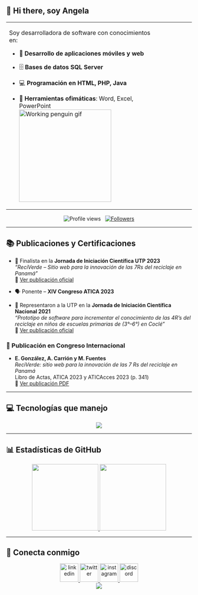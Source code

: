 ## 👋 Hi there, soy Angela

<table>
  <tr>
    <td width="80%" >
      
Soy desarrolladora de software con conocimientos en:

- 📱 **Desarrollo de aplicaciones móviles y web**  
- 🗄️ **Bases de datos SQL Server**  
- 💻 **Programación en HTML, PHP, Java**  
- 🧰 **Herramientas ofimáticas**: Word, Excel, PowerPoint  
  <img src="https://media.giphy.com/media/QDjpIL6oNCVZ4qzGs7/giphy.gif" width="250" alt="Working penguin gif"/>
    </td>
    <td>
    
    </td>
  </tr>
</table>

<!-- Stats and Followers -->
<p align="center">
  <img src="https://komarev.com/ghpvc/?username=AngelaYermey&color=blueviolet" alt="Profile views" />
  &nbsp;
  <a href="https://github.com/AngelaYermey?tab=followers">
    <img src="https://img.shields.io/github/followers/AngelaYermey?style=social" alt="Followers" />
  </a>
</p>

---

## 📚 Publicaciones y Certificaciones

- 🥈 Finalista en la **Jornada de Iniciación Científica UTP 2023**  
  _“ReciVerde – Sitio web para la innovación de las 7Rs del reciclaje en Panamá”_  
  🔗 [Ver publicación oficial](https://utp.ac.pa/sites/default/files/ganadores-jic-cocle_0.pdf)

- 🗣️ Ponente – **XIV Congreso ATICA 2023**

- 🥈 Representaron a la UTP en la **Jornada de Iniciación Científica Nacional 2021**  
  _“Prototipo de software para incrementar el conocimiento de las 4R’s del reciclaje en niños de escuelas primarias de (3°–6°) en Coclé”_  
  🔗 [Ver publicación oficial](https://utp.ac.pa/utp-anuncia-los-ganadores-de-la-jic-utp-2021)

### 📝 Publicación en Congreso Internacional

- **E. González, A. Carrión y M. Fuentes**  
  _ReciVerde: sitio web para la innovación de las 7 Rs del reciclaje en Panamá_  
  Libro de Actas, ATICA 2023 y ATICAcces 2023 (p. 341)  
  📄 [Ver publicación PDF](https://atica.web.uah.es/documentos/LibroActasATICA2023.pdf)

---

## 💻 Tecnologías que manejo

<p align="center">
  <a href="https://skillicons.dev">
    <img src="https://skillicons.dev/icons?i=git,aws,cpp,c,css,html,discord,docker,jenkins,mysql,php,github,java,js,linux,md,ps,tailwind,bootstrap,ts,vscode,visualstudio,androidstudio&perline=10" />
  </a>
</p>

---

## 📊 Estadísticas de GitHub

<p align="center">
  <a href="https://github.com/AngelaYermey">
    <img height="180em" src="https://github-readme-stats.vercel.app/api?username=AngelaYermey&show_icons=true&include_all_commits=true&count_private=true&title_color=f9c5d1&icon_color=f9c5d1&text_color=f9c5d1&bg_color=0D1117" />
    <img height="180em" src="https://github-readme-stats.vercel.app/api/top-langs/?username=AngelaYermey&layout=compact&langs_count=8&title_color=f9c5d1&text_color=f9c5d1&bg_color=0D1117" />
  </a>
</p>

---

## 🤝 Conecta conmigo

<p align="center">
  <a href="https://www.linkedin.com/in/tu-usuario-linkedin" target="_blank">
    <img src="https://user-images.githubusercontent.com/88904952/234979284-68c11d7f-1acc-4f0c-ac78-044e1037d7b0.png" alt="linkedin" height="50" width="50" />
  </a>
  <a href="https://twitter.com/tu_usuario" target="_blank">
    <img src="https://user-images.githubusercontent.com/88904952/234980676-61bfb021-ecc8-48f7-88e6-34c1b06c4a58.png" alt="twitter" height="50" width="50" />
  </a>
  <a href="https://www.instagram.com/tu_usuario" target="_blank">
    <img src="https://user-images.githubusercontent.com/88904952/234981169-2dd1e58f-4b7e-468c-8213-034ba62156c3.png" alt="instagram" height="50" width="50" />
  </a>
  <a href="https://discordapp.com/users/tu_usuario" target="_blank">
    <img src="https://user-images.githubusercontent.com/88904952/234982627-019fd336-6248-453c-9b05-97c13fd1d207.png" alt="discord" height="50" width="50" />
  </a>
    </br>
    <a href="mailto:carrionangela17@gmail.com" target="_blank">
    <img src="https://img.shields.io/badge/Gmail-carrionangela17@gmail.com-D14836?style=for-the-badge&logo=gmail&logoColor=white" />
  </a>
</p>



<!--
**AngelaYermey/AngelaYermey** is a ✨ _special_ ✨ repository because its `README.md` (this file) appears on your GitHub profile.

Here are some ideas to get you started:

- 🔭 I’m currently working on ...
- 🌱 I’m currently learning ...
- 👯 I’m looking to collaborate on ...
- 🤔 I’m looking for help with ...
- 💬 Ask me about ...
- 📫 How to reach me: ...
- 😄 Pronouns: ...
- ⚡ Fun fact: ...
-->

